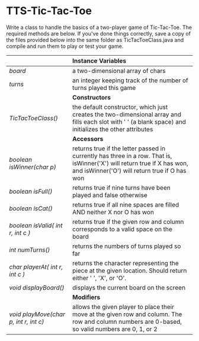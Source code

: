 # TTS-Tic-Tac-Toe

Write a class to handle the basics of a two-player game of Tic-Tac-Toe.
The required methods are below.
If you've done things correctly, save a copy of the files provided below into the same folder as TicTacToeClass.java and compile and run them to play or test your game.


| | **Instance Variables** |
| :--- | :--- |
*board*	| a two-dimensional array of chars
*turns*	| an integer keeping track of the number of turns played this game
| | **Constructors** |
*TicTacToeClass()*	| the default constructor, which just creates the two-dimensional array and fills each slot with ' ' (a blank space) and initializes the other attributes
| | **Accessors** |
*boolean isWinner(char p)*	| returns true if the letter passed in currently has three in a row. That is, isWinner('X') will return true if X has won, and isWinner('O') will return true if O has won
*boolean isFull()*	| returns true if nine turns have been played and false otherwise
*boolean isCat()*	| returns true if all nine spaces are filled AND neither X nor O has won
*boolean isValid( int r, int c )*	| returns true if the given row and column corresponds to a valid space on the board
*int numTurns()*	| returns the numbers of turns played so far
*char playerAt( int r, int c )*	| returns the character representing the piece at the given location. Should return either ' ', 'X', or 'O'.
*void displayBoard()*	| displays the current board on the screen
| | **Modifiers** |
*void playMove(char p, int r, int c)*	| allows the given player to place their move at the given row and column. The row and column numbers are 0-based, so valid numbers are 0, 1, or 2
